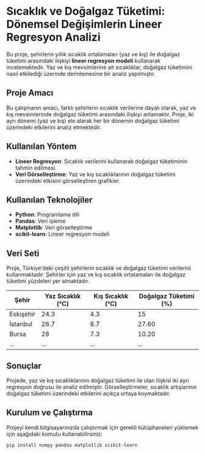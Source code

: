 # Sıcaklık ve Doğalgaz Tüketimi: Dönemsel Değişimlerin Lineer Regresyon Analizi

Bu proje, şehirlerin yıllık sıcaklık ortalamaları (yaz ve kış) ile doğalgaz tüketimi arasındaki ilişkiyi **lineer regresyon modeli** kullanarak incelemektedir. Yaz ve kış mevsimlerine ait sıcaklıklar, doğalgaz tüketimini nasıl etkilediği üzerinde derinlemesine bir analiz yapılmıştır.

## Proje Amacı
Bu çalışmanın amacı, farklı şehirlerin sıcaklık verilerine dayalı olarak, yaz ve kış mevsimlerinde doğalgaz tüketimi arasındaki ilişkiyi anlamaktır. Proje, iki ayrı dönemi (yaz ve kış) ele alarak her bir dönemin doğalgaz tüketimi üzerindeki etkilerini analiz etmektedir.

## Kullanılan Yöntem
- **Lineer Regresyon**: Sıcaklık verilerini kullanarak doğalgaz tüketiminin tahmin edilmesi.
- **Veri Görselleştirme**: Yaz ve kış sıcaklıklarının doğalgaz tüketimi üzerindeki etkisini görselleştiren grafikler.

## Kullanılan Teknolojiler
- **Python**: Programlama dili
- **Pandas**: Veri işleme
- **Matplotlib**: Veri görselleştirme
- **scikit-learn**: Lineer regresyon modeli

## Veri Seti
Proje, Türkiye'deki çeşitli şehirlerin sıcaklık ve doğalgaz tüketimi verilerini kullanmaktadır. Şehirler için yaz ve kış sıcaklık ortalamaları ile doğalgaz tüketimi yüzdeleri yer almaktadır.

| Şehir      | Yaz Sıcaklık (°C) | Kış Sıcaklık (°C) | Doğalgaz Tüketimi (%) |
|------------|-------------------|-------------------|-----------------------|
| Eskişehir  | 24.3              | 4.3               | 15                    |
| İstanbul   | 26.7              | 8.7               | 27.60                 |
| Bursa      | 28                | 7.3               | 10.20                 |
| ...        | ...               | ...               | ...                   |

## Sonuçlar
Projede, yaz ve kış sıcaklıklarının doğalgaz tüketimi ile olan ilişkisi iki ayrı regresyon doğrusu ile analiz edilmiştir. Görselleştirmeler, sıcaklık artışlarının doğalgaz tüketimi üzerindeki etkilerini açıkça ortaya koymaktadır.

## Kurulum ve Çalıştırma
Projeyi kendi bilgisayarınızda çalıştırmak için gerekli kütüphaneleri yüklemek için aşağıdaki komutu kullanabilirsiniz:

```bash
pip install numpy pandas matplotlib scikit-learn


